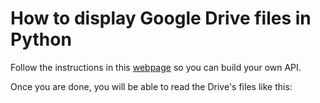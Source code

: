 # How to display Google Drive files in Python

Follow the instructions in this [webpage](https://developers.google.com/drive/api/v3/quickstart/python) so you can build your own API.

Once you are done, you will be able to read the Drive's files like this:



